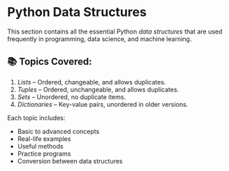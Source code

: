 # Python Data Structures

This section contains all the essential Python *data structures* that are used frequently in programming, data science, and machine learning.

## 📚 Topics Covered:

1. *Lists* – Ordered, changeable, and allows duplicates.
2. *Tuples* – Ordered, unchangeable, and allows duplicates.
3. *Sets* – Unordered, no duplicate items.
4. *Dictionaries* – Key-value pairs, unordered in older versions.

Each topic includes:
- Basic to advanced concepts
- Real-life examples
- Useful methods
- Practice programs
- Conversion between data structures